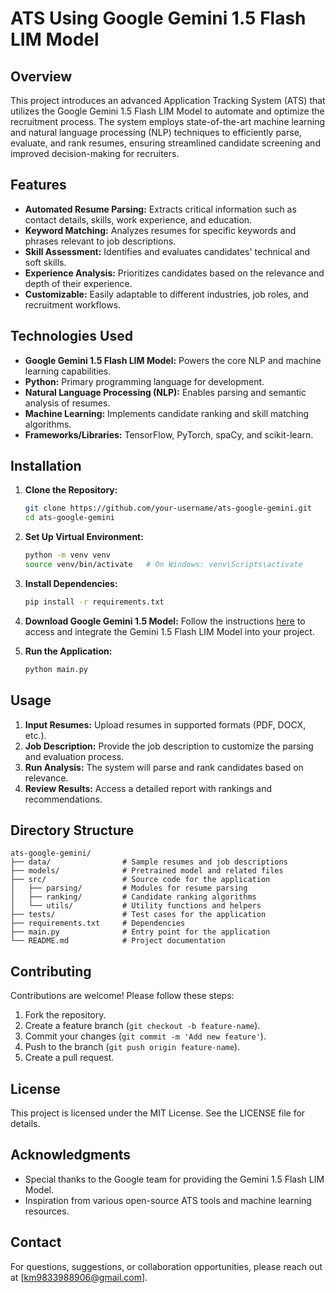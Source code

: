 # ATS Using Google Gemini 1.5 Flash LIM Model

## Overview
This project introduces an advanced Application Tracking System (ATS) that utilizes the Google Gemini 1.5 Flash LIM Model to automate and optimize the recruitment process. The system employs state-of-the-art machine learning and natural language processing (NLP) techniques to efficiently parse, evaluate, and rank resumes, ensuring streamlined candidate screening and improved decision-making for recruiters.

## Features
- **Automated Resume Parsing:** Extracts critical information such as contact details, skills, work experience, and education.
- **Keyword Matching:** Analyzes resumes for specific keywords and phrases relevant to job descriptions.
- **Skill Assessment:** Identifies and evaluates candidates' technical and soft skills.
- **Experience Analysis:** Prioritizes candidates based on the relevance and depth of their experience.
- **Customizable:** Easily adaptable to different industries, job roles, and recruitment workflows.

## Technologies Used
- **Google Gemini 1.5 Flash LIM Model:** Powers the core NLP and machine learning capabilities.
- **Python:** Primary programming language for development.
- **Natural Language Processing (NLP):** Enables parsing and semantic analysis of resumes.
- **Machine Learning:** Implements candidate ranking and skill matching algorithms.
- **Frameworks/Libraries:** TensorFlow, PyTorch, spaCy, and scikit-learn.

## Installation
1. **Clone the Repository:**
   ```bash
   git clone https://github.com/your-username/ats-google-gemini.git
   cd ats-google-gemini
   ```

2. **Set Up Virtual Environment:**
   ```bash
   python -m venv venv
   source venv/bin/activate   # On Windows: venv\Scripts\activate
   ```

3. **Install Dependencies:**
   ```bash
   pip install -r requirements.txt
   ```

4. **Download Google Gemini 1.5 Model:**
   Follow the instructions [here](https://gemini.google.com/docs) to access and integrate the Gemini 1.5 Flash LIM Model into your project.

5. **Run the Application:**
   ```bash
   python main.py
   ```

## Usage
1. **Input Resumes:** Upload resumes in supported formats (PDF, DOCX, etc.).
2. **Job Description:** Provide the job description to customize the parsing and evaluation process.
3. **Run Analysis:** The system will parse and rank candidates based on relevance.
4. **Review Results:** Access a detailed report with rankings and recommendations.

## Directory Structure
```
ats-google-gemini/
├── data/                # Sample resumes and job descriptions
├── models/              # Pretrained model and related files
├── src/                 # Source code for the application
│   ├── parsing/         # Modules for resume parsing
│   ├── ranking/         # Candidate ranking algorithms
│   └── utils/           # Utility functions and helpers
├── tests/               # Test cases for the application
├── requirements.txt     # Dependencies
├── main.py              # Entry point for the application
└── README.md            # Project documentation
```

## Contributing
Contributions are welcome! Please follow these steps:
1. Fork the repository.
2. Create a feature branch (`git checkout -b feature-name`).
3. Commit your changes (`git commit -m 'Add new feature'`).
4. Push to the branch (`git push origin feature-name`).
5. Create a pull request.

## License
This project is licensed under the MIT License. See the LICENSE file for details.

## Acknowledgments
- Special thanks to the Google team for providing the Gemini 1.5 Flash LIM Model.
- Inspiration from various open-source ATS tools and machine learning resources.

## Contact
For questions, suggestions, or collaboration opportunities, please reach out at [km9833988906@gmail.com].

